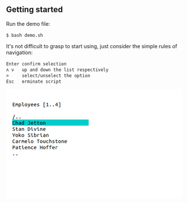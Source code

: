 ## Getting started

Run the demo file:
```
$ bash demo.sh
```
It's not difficult to grasp to start using, just consider the simple rules of navigation:
```
Enter confirm selection
ʌ v   up and down the list respectively
>     select/unselect the option
Esc   erminate script
```
![](demo.gif)
